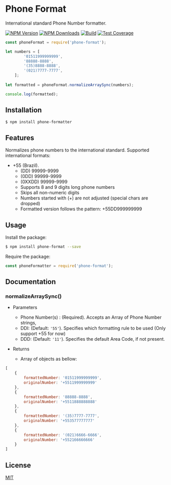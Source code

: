 # Phone Format

International standard Phone Number formatter. 

  [![NPM Version][npm-image]][npm-url]
  [![NPM Downloads][downloads-image]][downloads-url]
  [![Build][travis-image]][travis-url]
  [![Test Coverage][coveralls-image]][coveralls-url]

```js
const phoneFormat = require('phone-format');

let numbers = [
        '01511999999999',
        '88888-8888',
        '(35)8888-8888',
        '(021)7777-7777',
    ];
    
let formatted = phoneFormat.normalizeArraySync(numbers);

console.log(formatted);

```

## Installation

```bash
$ npm install phone-formatter
```

## Features

Normalizes phone numbers to the international standard. Supported international formats:
  * +55 (Brazil).
    * (DD) 99999-9999
    * (0DD) 99999-9999
    * (0XXDD) 99999-9999
    * Supports 8 and 9 digits long phone numbers
    * Skips all non-numeric digits
    * Numbers started with (+) are not adjusted (special chars are dropped)
    * Formatted version follows the pattern: +55DD999999999

## Usage

  Install the package:

```bash
$ npm install phone-format --save
```

  Require the package:

```js
const phoneFormatter = require('phone-format');
```

## Documentation

### normalizeArraySync()

  * Parameters
    * Phone Number(s) : (Required). Accepts an Array of Phone Number strings,
    * DDI: (Default: `'55'`). Specifies which formatting rule to be used (Only support +55 for now)
    * DDD: (Default: `'11'`). Specifies the default Area Code, if not present.
  
  * Returns
    * Array of objects as bellow:
      
```js
[
    {
        formattedNumber: '01511999999999',
        originalNumber: '+5511999999999'
    },
    {
        formattedNumber: '88888-8888',
        originalNumber: '+5511888888888'
    },
    {
        formattedNumber: '(35)7777-7777',
        originalNumber: '+553577777777'
    },
    {
        formattedNumber: '(021)6666-6666',
        originalNumber: '+552166666666'
    }
]
```

## License

  [MIT](LICENSE)

[npm-image]: https://img.shields.io/npm/v/phone-format.svg
[npm-url]: https://npmjs.org/package/phone-format
[downloads-image]: https://img.shields.io/npm/dm/phone-format.svg
[downloads-url]: https://npmjs.org/package/phone-format
[travis-image]: https://img.shields.io/travis/wanderleypanosso/phone-format/master.svg?label=build
[travis-url]: https://travis-ci.org/wanderleypanosso/phone-format
[coveralls-image]: https://img.shields.io/coveralls/wanderleypanosso/phone-format/master.svg
[coveralls-url]: https://coveralls.io/r/wanderleypanosso/phone-format?branch=master
